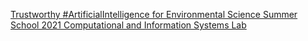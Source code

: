 [Trustworthy #ArtificialIntelligence for Environmental Science Summer School 2021   Computational and Information Systems Lab](https://qi.tc/qi/116123)